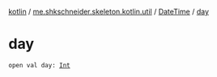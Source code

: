 [kotlin](../../index.md) / [me.shkschneider.skeleton.kotlin.util](../index.md) / [DateTime](index.md) / [day](./day.md)

# day

`open val day: `[`Int`](https://kotlinlang.org/api/latest/jvm/stdlib/kotlin/-int/index.html)